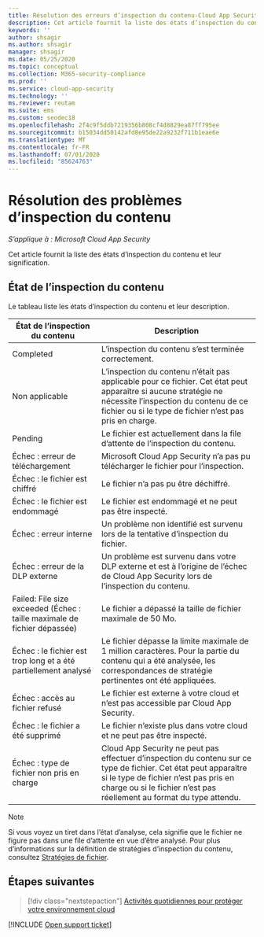 ```yaml
---
title: Résolution des erreurs d’inspection du contenu-Cloud App Security
description: Cet article fournit la liste des états d’inspection du contenu et leur signification.
keywords: ''
author: shsagir
ms.author: shsagir
manager: shsagir
ms.date: 05/25/2020
ms.topic: conceptual
ms.collection: M365-security-compliance
ms.prod: ''
ms.service: cloud-app-security
ms.technology: ''
ms.reviewer: reutam
ms.suite: ems
ms.custom: seodec18
ms.openlocfilehash: 2f4c9f5ddb7219356b808cf4d8829ea87ff795ee
ms.sourcegitcommit: b15034dd50142afd8e95de22a9232f711b1eae6e
ms.translationtype: MT
ms.contentlocale: fr-FR
ms.lasthandoff: 07/01/2020
ms.locfileid: "85624763"
---
```

# <a name="troubleshooting-content-inspection"></a>Résolution des problèmes d’inspection du contenu

*S’applique à : Microsoft Cloud App Security*

Cet article fournit la liste des états d’inspection du contenu et leur signification.

## <a name="content-inspection-status"></a>État de l’inspection du contenu

Le tableau liste les états d’inspection du contenu et leur description.

|État de l’inspection du contenu|Description|
|---|---|
|Completed|L’inspection du contenu s’est terminée correctement.|
|Non applicable|L’inspection du contenu n’était pas applicable pour ce fichier. Cet état peut apparaître si aucune stratégie ne nécessite l’inspection du contenu de ce fichier ou si le type de fichier n’est pas pris en charge.|
|Pending|Le fichier est actuellement dans la file d’attente de l’inspection du contenu.|
|Échec : erreur de téléchargement|Microsoft Cloud App Security n’a pas pu télécharger le fichier pour l’inspection.|
|Échec : le fichier est chiffré|Le fichier n’a pas pu être déchiffré.|
|Échec : le fichier est endommagé|Le fichier est endommagé et ne peut pas être inspecté.|
|Échec : erreur interne|Un problème non identifié est survenu lors de la tentative d’inspection du fichier.|
|Échec : erreur de la DLP externe|Un problème est survenu dans votre DLP externe et est à l’origine de l’échec de Cloud App Security lors de l’inspection du contenu.|
|Failed: File size exceeded (Échec : taille maximale de fichier dépassée)|Le fichier a dépassé la taille de fichier maximale de 50 Mo.|
|Échec : le fichier est trop long et a été partiellement analysé|Le fichier dépasse la limite maximale de 1 million caractères. Pour la partie du contenu qui a été analysée, les correspondances de stratégie pertinentes ont été appliquées.|
|Échec : accès au fichier refusé|Le fichier est externe à votre cloud et n’est pas accessible par Cloud App Security.|
|Échec : le fichier a été supprimé|Le fichier n’existe plus dans votre cloud et ne peut pas être inspecté.|
|Échec : type de fichier non pris en charge|Cloud App Security ne peut pas effectuer d’inspection du contenu sur ce type de fichier. Cet état peut apparaître si le type de fichier n’est pas pris en charge ou si le fichier n’est pas réellement au format du type attendu.|

> [!NOTE]
> Si vous voyez un tiret dans l’état d’analyse, cela signifie que le fichier ne figure pas dans une file d’attente en vue d’être analysé. Pour plus d’informations sur la définition de stratégies d’inspection du contenu, consultez [Stratégies de fichier](data-protection-policies.md).

## <a name="next-steps"></a>Étapes suivantes

> [!div class="nextstepaction"]
> [Activités quotidiennes pour protéger votre environnement cloud](daily-activities-to-protect-your-cloud-environment.md)

[!INCLUDE [Open support ticket](includes/support.md)]

